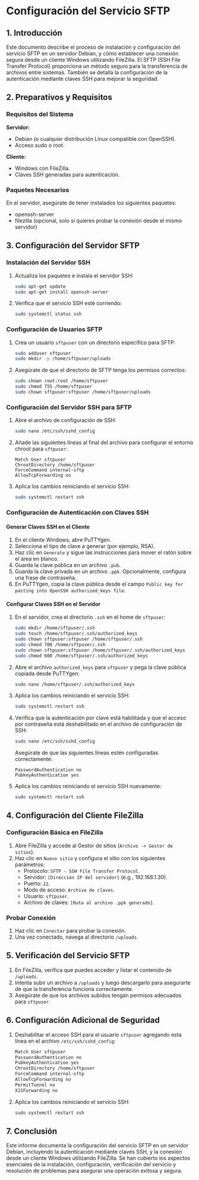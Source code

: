 # Configuración del Servicio SFTP

## 1. Introducción

Este documento describe el proceso de instalación y configuración del servicio SFTP en un servidor Debian, y cómo establecer una conexión segura desde un cliente Windows utilizando FileZilla. El SFTP (SSH File Transfer Protocol) proporciona un método seguro para la transferencia de archivos entre sistemas. También se detalla la configuración de la autenticación mediante claves SSH para mejorar la seguridad.

## 2. Preparativos y Requisitos

### Requisitos del Sistema

**Servidor:**
- Debian (o cualquier distribución Linux compatible con OpenSSH).
- Acceso sudo o root.

**Cliente:**
- Windows con FileZilla.
- Claves SSH generadas para autenticación.

### Paquetes Necesarios

En el servidor, asegúrate de tener instalados los siguientes paquetes:
- openssh-server
- filezilla (opcional, solo si quieres probar la conexión desde el mismo servidor)

## 3. Configuración del Servidor SFTP

### Instalación del Servidor SSH

1. Actualiza los paquetes e instala el servidor SSH:
    ```sh
    sudo apt-get update
    sudo apt-get install openssh-server
    ```

2. Verifica que el servicio SSH esté corriendo:
    ```sh
    sudo systemctl status ssh
    ```

### Configuración de Usuarios SFTP

1. Crea un usuario `sftpuser` con un directorio específico para SFTP:
    ```sh
    sudo adduser sftpuser
    sudo mkdir -p /home/sftpuser/uploads
    ```

2. Asegúrate de que el directorio de SFTP tenga los permisos correctos:
    ```sh
    sudo chown root:root /home/sftpuser
    sudo chmod 755 /home/sftpuser
    sudo chown sftpuser:sftpuser /home/sftpuser/uploads
    ```

### Configuración del Servidor SSH para SFTP

1. Abre el archivo de configuración de SSH:
    ```sh
    sudo nano /etc/ssh/sshd_config
    ```

2. Añade las siguientes líneas al final del archivo para configurar el entorno chroot para `sftpuser`:
    ```
    Match User sftpuser
    ChrootDirectory /home/sftpuser
    ForceCommand internal-sftp
    AllowTcpForwarding no
    ```

3. Aplica los cambios reiniciando el servicio SSH:
    ```sh
    sudo systemctl restart ssh
    ```

### Configuración de Autenticación con Claves SSH

#### Generar Claves SSH en el Cliente

1. En el cliente Windows, abre PuTTYgen.
2. Selecciona el tipo de clave a generar (por ejemplo, RSA).
3. Haz clic en `Generate` y sigue las instrucciones para mover el ratón sobre el área en blanco.
4. Guarda la clave pública en un archivo `.pub`.
5. Guarda la clave privada en un archivo `.ppk`. Opcionalmente, configura una frase de contraseña.
6. En PuTTYgen, copia la clave pública desde el campo `Public key for pasting into OpenSSH authorized_keys file`.

#### Configurar Claves SSH en el Servidor

1. En el servidor, crea el directorio `.ssh` en el home de `sftpuser`:
    ```sh
    sudo mkdir /home/sftpuser/.ssh
    sudo touch /home/sftpuser/.ssh/authorized_keys
    sudo chown sftpuser:sftpuser /home/sftpuser/.ssh
    sudo chmod 700 /home/sftpuser/.ssh
    sudo chown sftpuser:sftpuser /home/sftpuser/.ssh/authorized_keys
    sudo chmod 600 /home/sftpuser/.ssh/authorized_keys
    ```

2. Abre el archivo `authorized_keys` para `sftpuser` y pega la clave pública copiada desde PuTTYgen:
    ```sh
    sudo nano /home/sftpuser/.ssh/authorized_keys
    ```

3. Aplica los cambios reiniciando el servicio SSH:
    ```sh
    sudo systemctl restart ssh
    ```

4. Verifica que la autenticación por clave está habilitada y que el acceso por contraseña está deshabilitado en el archivo de configuración de SSH:
    ```sh
    sudo nano /etc/ssh/sshd_config
    ```
    Asegúrate de que las siguientes líneas estén configuradas correctamente:
    ```
    PasswordAuthentication no
    PubkeyAuthentication yes
    ```

5. Aplica los cambios reiniciando el servicio SSH nuevamente:
    ```sh
    sudo systemctl restart ssh
    ```

## 4. Configuración del Cliente FileZilla

### Configuración Básica en FileZilla

1. Abre FileZilla y accede al Gestor de sitios (`Archivo -> Gestor de sitios`).
2. Haz clic en `Nuevo sitio` y configura el sitio con los siguientes parámetros:
    - Protocolo: `SFTP - SSH File Transfer Protocol`.
    - Servidor: `[Dirección IP del servidor]` (e.g., 192.168.1.30).
    - Puerto: `22`.
    - Modo de acceso: `Archivo de claves`.
    - Usuario: `sftpuser`.
    - Archivo de claves: `[Ruta al archivo .ppk generado]`.

### Probar Conexión

1. Haz clic en `Conectar` para probar la conexión.
2. Una vez conectado, navega al directorio `/uploads`.

## 5. Verificación del Servicio SFTP

1. En FileZilla, verifica que puedes acceder y listar el contenido de `/uploads`.
2. Intenta subir un archivo a `/uploads` y luego descargarlo para asegurarte de que la transferencia funciona correctamente.
3. Asegúrate de que los archivos subidos tengan permisos adecuados para `sftpuser`.

## 6. Configuración Adicional de Seguridad

1. Deshabilitar el acceso SSH para el usuario `sftpuser` agregando esta línea en el archivo `/etc/ssh/sshd_config`:
    ```sh
    Match User sftpuser
    PasswordAuthentication no
    PubkeyAuthentication yes
    ChrootDirectory /home/sftpuser
    ForceCommand internal-sftp
    AllowTcpForwarding no
    PermitTunnel no
    X11Forwarding no
    ```

2. Aplica los cambios reiniciando el servicio SSH:
    ```sh
    sudo systemctl restart ssh
    ```

## 7. Conclusión

Este informe documenta la configuración del servicio SFTP en un servidor Debian, incluyendo la autenticación mediante claves SSH, y la conexión desde un cliente Windows utilizando FileZilla. Se han cubierto los aspectos esenciales de la instalación, configuración, verificación del servicio y resolución de problemas para asegurar una operación exitosa y segura.
